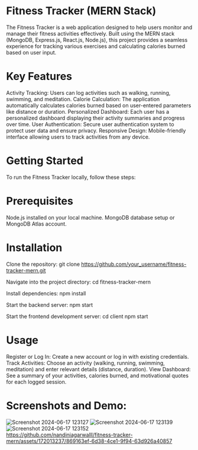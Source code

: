 # Fitness Tracker (MERN Stack)
The Fitness Tracker is a web application designed to help users monitor and manage their fitness activities effectively. Built using the MERN stack (MongoDB, Express.js, React.js, Node.js), this project provides a seamless experience for tracking various exercises and calculating calories burned based on user input.

# Key Features
Activity Tracking: Users can log activities such as walking, running, swimming, and meditation.
Calorie Calculation: The application automatically calculates calories burned based on user-entered parameters like distance or duration.
Personalized Dashboard: Each user has a personalized dashboard displaying their activity summaries and progress over time.
User Authentication: Secure user authentication system to protect user data and ensure privacy.
Responsive Design: Mobile-friendly interface allowing users to track activities from any device.

# Getting Started
To run the Fitness Tracker locally, follow these steps:

# Prerequisites
Node.js installed on your local machine.
MongoDB database setup or MongoDB Atlas account.

# Installation
Clone the repository:
git clone https://github.com/your_username/fitness-tracker-mern.git

Navigate into the project directory:
cd fitness-tracker-mern

Install dependencies:
npm install

Start the backend server:
npm start

Start the frontend development server:
cd client
npm start

# Usage
Register or Log In: Create a new account or log in with existing credentials.
Track Activities: Choose an activity (walking, running, swimming, meditation) and enter relevant details (distance, duration).
View Dashboard: See a summary of your activities, calories burned, and motivational quotes for each logged session.

# Screenshots and Demo:
![Screenshot 2024-06-17 123127](https://github.com/nandiniagarwalll/fitness-tracker-mern/assets/172013237/174d0024-5188-473e-965f-11a65722bbc1)
![Screenshot 2024-06-17 123139](https://github.com/nandiniagarwalll/fitness-tracker-mern/assets/172013237/c25880ff-af70-409e-a9cc-e3eae1ff8a40)
![Screenshot 2024-06-17 123152](https://github.com/nandiniagarwalll/fitness-tracker-mern/assets/172013237/be78a189-4a18-40d0-b234-d4d76734755c)
https://github.com/nandiniagarwalll/fitness-tracker-mern/assets/172013237/869163ef-6d38-4ce1-9f94-63d926a40857




